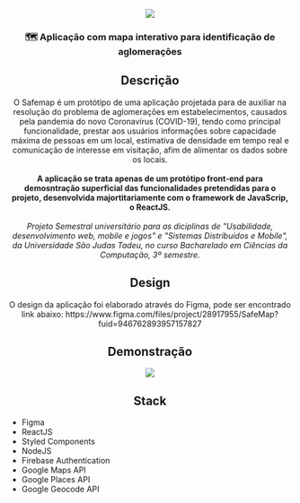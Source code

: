 <p align="center">
<img src="https://user-images.githubusercontent.com/61762638/123020065-1548ef80-d3a8-11eb-98e8-0f0b0c605a4c.png"/>
</p>
<h3 align="center">🗺 Aplicação com mapa interativo para identificação de aglomerações</h3>

<h2 align="center">Descrição</h2>

<p align="center"> O Safemap é um protótipo de uma aplicação projetada para de auxiliar na resolução do problema de aglomerações em estabelecimentos, causados pela pandemia do novo Coronavírus (COVID-19), tendo como principal funcionalidade, prestar aos usuários informações sobre capacidade máxima de pessoas em um local, estimativa de densidade em tempo real e comunicação de interesse em visitação, afim de alimentar os dados sobre os locais.<br><br>
<b>A aplicação se trata apenas de um protótipo front-end para demosntração superficial das funcionalidades pretendidas para o projeto, desenvolvida majortitariamente com o framework de JavaScrip, o ReactJS.</b><br><br>
<i> Projeto Semestral universitário para as diciplinas de "Usabilidade, desenvolvimento web, mobile e jogos" e "Sistemas Distribuídos e Mobile", da Universidade São Judas Tadeu, no curso Bacharelado em Ciências da Computação, 3º semestre. </i>
</p>

<h2 align="center">Design</h2>
<p align="center">
O design da aplicação foi elaborado através do Figma, pode ser encontrado link abaixo:
https://www.figma.com/files/project/28917955/SafeMap?fuid=946762893957157827
</p>

<h2 align="center">Demonstração</h2>
<p align="center">
<img src="https://user-images.githubusercontent.com/61762638/123021052-bd12ed00-d3a9-11eb-822f-d42156e60db4.gif"/>
</p>

<h2 align="center">Stack</h2>

- Figma
- ReactJS
- Styled Components
- NodeJS
- Firebase Authentication 
- Google Maps API
- Google Places API
- Google Geocode API


